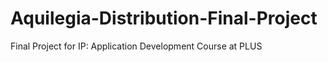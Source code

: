 # Aquilegia-Distribution-Final-Project
Final Project for IP: Application Development Course at PLUS

